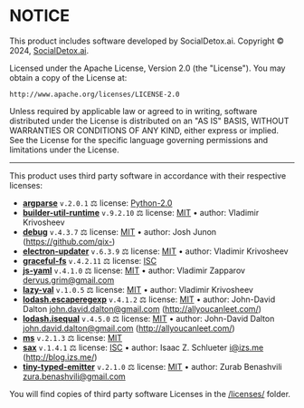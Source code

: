 # NOTICE

This product includes software developed by SocialDetox.ai.
Copyright © 2024, [SocialDetox.ai](https://socialdetox.ai).

Licensed under the Apache License, Version 2.0 (the "License").
You may obtain a copy of the License at:

    http://www.apache.org/licenses/LICENSE-2.0

Unless required by applicable law or agreed to in writing, software
distributed under the License is distributed on an "AS IS" BASIS,
WITHOUT WARRANTIES OR CONDITIONS OF ANY KIND, either express or implied.
See the License for the specific language governing permissions and
limitations under the License.

---

This product uses third party software in accordance with their respective licenses:

  * **[argparse](https://npmjs.com/package/argparse)** `v.2.0.1` ⚖️ license: [Python-2.0](./dist/licenses/argparse.LICENSE.md)
  * **[builder-util-runtime](https://npmjs.com/package/builder-util-runtime)** `v.9.2.10` ⚖️ license: [MIT](./dist/licenses/builder-util-runtime.LICENSE.md) • author: Vladimir Krivosheev
  * **[debug](https://npmjs.com/package/debug)** `v.4.3.7` ⚖️ license: [MIT](./dist/licenses/debug.LICENSE.md) • author: Josh Junon (https://github.com/qix-)
  * **[electron-updater](https://npmjs.com/package/electron-updater)** `v.6.3.9` ⚖️ license: [MIT](./dist/licenses/electron-updater.LICENSE.md) • author: Vladimir Krivosheev
  * **[graceful-fs](https://npmjs.com/package/graceful-fs)** `v.4.2.11` ⚖️ license: [ISC](./dist/licenses/graceful-fs.LICENSE.md)
  * **[js-yaml](https://npmjs.com/package/js-yaml)** `v.4.1.0` ⚖️ license: [MIT](./dist/licenses/js-yaml.LICENSE.md) • author: Vladimir Zapparov <dervus.grim@gmail.com>
  * **[lazy-val](https://npmjs.com/package/lazy-val)** `v.1.0.5` ⚖️ license: [MIT](./dist/licenses/lazy-val.LICENSE.md) • author: Vladimir Krivosheev
  * **[lodash.escaperegexp](https://npmjs.com/package/lodash.escaperegexp)** `v.4.1.2` ⚖️ license: [MIT](./dist/licenses/lodash.escaperegexp.LICENSE.md) • author: John-David Dalton <john.david.dalton@gmail.com> (http://allyoucanleet.com/)
  * **[lodash.isequal](https://npmjs.com/package/lodash.isequal)** `v.4.5.0` ⚖️ license: [MIT](./dist/licenses/lodash.isequal.LICENSE.md) • author: John-David Dalton <john.david.dalton@gmail.com> (http://allyoucanleet.com/)
  * **[ms](https://npmjs.com/package/ms)** `v.2.1.3` ⚖️ license: [MIT](./dist/licenses/ms.LICENSE.md)
  * **[sax](https://npmjs.com/package/sax)** `v.1.4.1` ⚖️ license: [ISC](./dist/licenses/sax.LICENSE.md) • author: Isaac Z. Schlueter <i@izs.me> (http://blog.izs.me/)
  * **[tiny-typed-emitter](https://npmjs.com/package/tiny-typed-emitter)** `v.2.1.0` ⚖️ license: [MIT](./dist/licenses/tiny-typed-emitter.LICENSE.md) • author: Zurab Benashvili <zura.benashvili@gmail.com>

You will find copies of third party software Licenses in the [/licenses/](./dist/licenses/) folder.
